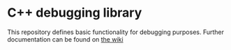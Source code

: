 # C++ debugging library

This repository defines basic functionality for debugging purposes. Further documentation can be found on [the wiki](https://github.com/GabeRundlett/debug/wiki)
